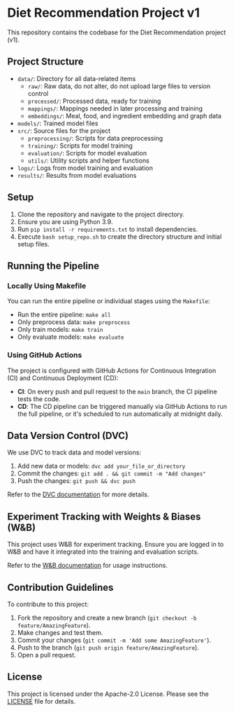 # Diet Recommendation Project v1

This repository contains the codebase for the Diet Recommendation project (v1).

## Project Structure

- `data/`: Directory for all data-related items
  - `raw/`: Raw data, do not alter, do not upload large files to version control
  - `processed/`: Processed data, ready for training
  - `mappings/`: Mappings needed in later processing and training
  - `embeddings/`: Meal, food, and ingredient embedding and graph data
- `models/`: Trained model files
- `src/`: Source files for the project
  - `preprocessing/`: Scripts for data preprocessing
  - `training/`: Scripts for model training
  - `evaluation/`: Scripts for model evaluation
  - `utils/`: Utility scripts and helper functions
- `logs/`: Logs from model training and evaluation
- `results/`: Results from model evaluations

## Setup

1. Clone the repository and navigate to the project directory.
2. Ensure you are using Python 3.9.
3. Run `pip install -r requirements.txt` to install dependencies.
4. Execute `bash setup_repo.sh` to create the directory structure and initial setup files.

## Running the Pipeline

### Locally Using Makefile

You can run the entire pipeline or individual stages using the `Makefile`:

- Run the entire pipeline: `make all`
- Only preprocess data: `make preprocess`
- Only train models: `make train`
- Only evaluate models: `make evaluate`

### Using GitHub Actions

The project is configured with GitHub Actions for Continuous Integration (CI) and Continuous Deployment (CD):

- **CI**: On every push and pull request to the `main` branch, the CI pipeline tests the code.
- **CD**: The CD pipeline can be triggered manually via GitHub Actions to run the full pipeline, or it's scheduled to run automatically at midnight daily.

## Data Version Control (DVC)

We use DVC to track data and model versions:

1. Add new data or models: `dvc add your_file_or_directory`
2. Commit the changes: `git add . && git commit -m "Add changes"`
3. Push the changes: `git push && dvc push`

Refer to the [DVC documentation](https://dvc.org/doc) for more details.

## Experiment Tracking with Weights & Biases (W&B)

This project uses W&B for experiment tracking. Ensure you are logged in to W&B and have it integrated into the training and evaluation scripts.

Refer to the [W&B documentation](https://docs.wandb.ai/) for usage instructions.

## Contribution Guidelines

To contribute to this project:

1. Fork the repository and create a new branch (`git checkout -b feature/AmazingFeature`).
2. Make changes and test them.
3. Commit your changes (`git commit -m 'Add some AmazingFeature'`).
4. Push to the branch (`git push origin feature/AmazingFeature`).
5. Open a pull request.

## License

This project is licensed under the Apache-2.0 License. Please see the [LICENSE](./LICENSE) file for details.

